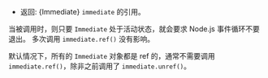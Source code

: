 <!-- YAML
added: v9.7.0
-->

* 返回: {Immediate} `immediate` 的引用。

当被调用时，则只要 `Immediate` 处于活动状态，就会要求 Node.js 事件循环不要退出。 
多次调用 `immediate.ref()` 没有影响。

默认情况下，所有的 `Immediate` 对象都是 ref 的，通常不需要调用 `immediate.ref()`，除非之前调用了 `immediate.unref()`。


